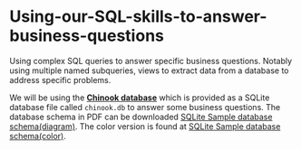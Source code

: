 # Using-our-SQL-skills-to-answer-business-questions
Using complex SQL queries to answer specific business questions. Notably using multiple named subqueries, views to extract data from a database to address specific problems.

We will be using the **[Chinook database](https://www.sqlitetutorial.net/sqlite-sample-database/)** which is provided as a SQLite database file called `chinook.db` to answer some business questions. The database schema  in PDF can be downloaded [SQLite Sample database schema(diagram)](https://www.sqlitetutorial.net/wp-content/uploads/2018/03/sqlite-sample-database-diagram.pdf). The color version is found at [SQLite Sample database schema(color)](https://www.sqlitetutorial.net/wp-content/uploads/2018/03/sqlite-sample-database-diagram-color.pdf).
